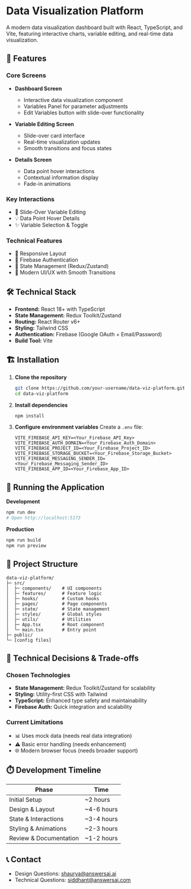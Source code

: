 # Data Visualization Platform

A modern data visualization dashboard built with React, TypeScript, and Vite, featuring interactive charts, variable editing, and real-time data visualization.

## 🚀 Features

### Core Screens
- **Dashboard Screen**
  - Interactive data visualization component
  - Variables Panel for parameter adjustments
  - Edit Variables button with slide-over functionality

- **Variable Editing Screen**
  - Slide-over card interface
  - Real-time visualization updates
  - Smooth transitions and focus states

- **Details Screen**
  - Data point hover interactions
  - Contextual information display
  - Fade-in animations

### Key Interactions
- 🔄 Slide-Over Variable Editing
- 💡 Data Point Hover Details
- ✨ Variable Selection & Toggle

### Technical Features
- 📱 Responsive Layout
- 🔐 Firebase Authentication
- 🎯 State Management (Redux/Zustand)
- 🎨 Modern UI/UX with Smooth Transitions

## 🛠️ Technical Stack

- **Frontend:** React 18+ with TypeScript
- **State Management:** Redux Toolkit/Zustand
- **Routing:** React Router v6+
- **Styling:** Tailwind CSS
- **Authentication:** Firebase (Google OAuth + Email/Password)
- **Build Tool:** Vite

## 🏗️ Installation

1. **Clone the repository**
   ```bash
   git clone https://github.com/your-username/data-viz-platform.git
   cd data-viz-platform
   ```

2. **Install dependencies**
   ```bash
   npm install
   ```

3. **Configure environment variables**
   Create a `.env` file:
   ```env
   VITE_FIREBASE_API_KEY=<Your_Firebase_API_Key>
   VITE_FIREBASE_AUTH_DOMAIN=<Your_Firebase_Auth_Domain>
   VITE_FIREBASE_PROJECT_ID=<Your_Firebase_Project_ID>
   VITE_FIREBASE_STORAGE_BUCKET=<Your_Firebase_Storage_Bucket>
   VITE_FIREBASE_MESSAGING_SENDER_ID=<Your_Firebase_Messaging_Sender_ID>
   VITE_FIREBASE_APP_ID=<Your_Firebase_App_ID>
   ```

## 🚦 Running the Application

**Development**
```bash
npm run dev
# Open http://localhost:5173
```

**Production**
```bash
npm run build
npm run preview
```

## 📁 Project Structure

```
data-viz-platform/
├─ src/
│  ├─ components/    # UI components
│  ├─ features/      # Feature logic
│  ├─ hooks/         # Custom hooks
│  ├─ pages/         # Page components
│  ├─ state/         # State management
│  ├─ styles/        # Global styles
│  ├─ utils/         # Utilities
│  ├─ App.tsx        # Root component
│  └─ main.tsx       # Entry point
├─ public/
└─ [config files]
```

## 🤔 Technical Decisions & Trade-offs

### Chosen Technologies
- **State Management:** Redux Toolkit/Zustand for scalability
- **Styling:** Utility-first CSS with Tailwind
- **TypeScript:** Enhanced type safety and maintainability
- **Firebase Auth:** Quick integration and scalability

### Current Limitations
- 📊 Uses mock data (needs real data integration)
- ⚠️ Basic error handling (needs enhancement)
- 🌐 Modern browser focus (needs broader support)

## ⏱️ Development Timeline

| Phase | Time |
|-------|------|
| Initial Setup | ~2 hours |
| Design & Layout | ~4-6 hours |
| State & Interactions | ~3-4 hours |
| Styling & Animations | ~2-3 hours |
| Review & Documentation | ~1-2 hours |

## 📞 Contact

- Design Questions: shaurya@answersai.ai
- Technical Questions: siddhant@answersai.com
